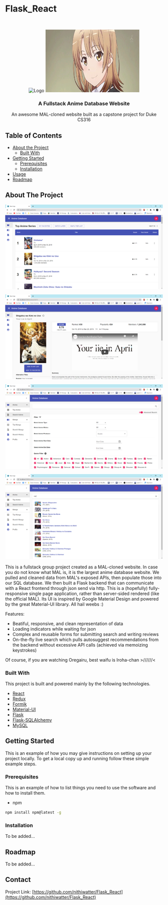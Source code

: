 # Flask_React
<!-- PROJECT LOGO -->
<br />
<p align="center">
  <img src="https://i.redd.it/a3x3vrlnc1621.jpg" alt="Logo" width="700" height="600">
  <img src="/images/tumblr_4ed011d2feb1b65e438303967b5dc78a_658e3f0c_540.gif" alt="Logo" width="300" height="200">
  
  <h3 align="center">A Fullstack Anime Database Website</h3>

  <p align="center">
    An awesome MAL-cloned website built as a capstone project for Duke CS316
  </p>
</p>



<!-- TABLE OF CONTENTS -->
## Table of Contents

* [About the Project](#about-the-project)
  * [Built With](#built-with)
* [Getting Started](#getting-started)
  * [Prerequisites](#prerequisites)
  * [Installation](#installation)
* [Usage](#usage)
* [Roadmap](#roadmap)


<!-- ABOUT THE PROJECT -->
## About The Project

![Landing Page][landing-page]

![Detail Page][detail-page]

![Search Page][search-page]

![Livesearch Page][livesearch-page]

This is a fullstack group project created as a MAL-cloned website. In case you do not know what MAL is, it is the largest anime database website. We pulled and cleaned data from MAL's exposed APIs, then populate those into our SQL database. We then built a Flask backend that can communicate with a React frontend through json send via http. This is a (hopefully) fully-responsive single page application, rather than server-sided rendered (like the official MAL). Its UI is inspired by Google Material Design and powered by the great Material-UI library. All hail weebs :)

Features:
* Beatiful, responsive, and clean representation of data
* Loading indicators while waiting for json
* Complex and reusable forms for submitting search and writing reviews
* On-the-fly live search which pulls autosuggest recommendations from the backend without excessive API calls (achieved via memoizing keystrokes)

Of course, if you are watching Oregairu, best waifu is Iroha-chan >//////<

### Built With
This project is built and powered mainly by the following technologies.
* [React](https://reactjs.org/)
* [Redux](https://redux.js.org/)
* [Formik](https://formik.org/)
* [Material-UI](https://material-ui.com/)
* [Flask](https://flask.palletsprojects.com/en/1.1.x/)
* [Flask-SQLAlchemy](https://flask-sqlalchemy.palletsprojects.com/en/2.x/)
* [MySQL](https://www.mysql.com/)



<!-- GETTING STARTED -->
## Getting Started

This is an example of how you may give instructions on setting up your project locally.
To get a local copy up and running follow these simple example steps.

### Prerequisites

This is an example of how to list things you need to use the software and how to install them.
* npm
```sh
npm install npm@latest -g
```

### Installation
To be added...

<!-- ROADMAP -->
## Roadmap
To be added...


<!-- CONTACT -->
## Contact

Project Link: [https://github.com/nithiwatter/Flask_React](https://github.com/nithiwatter/Flask_React)


<!-- MARKDOWN LINKS & IMAGES -->
[landing-page]: /images/landing.PNG
[detail-page]: /images/detail.PNG
[search-page]: /images/search.PNG
[livesearch-page]: /images/livesearch.PNG
